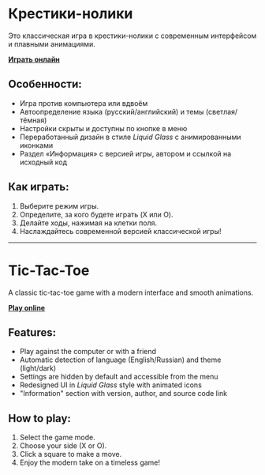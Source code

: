 # Крестики-нолики

Это классическая игра в крестики-нолики с современным интерфейсом и плавными анимациями.

**[Играть онлайн](https://mister-admin.github.io/tic-tac-toe/)**

## Особенности:

* Игра против компьютера или вдвоём
* Автоопределение языка (русский/английский) и темы (светлая/тёмная)
* Настройки скрыты и доступны по кнопке в меню
* Переработанный дизайн в стиле *Liquid Glass* с анимированными иконками
* Раздел «Информация» с версией игры, автором и ссылкой на исходный код

## Как играть:

1. Выберите режим игры.
2. Определите, за кого будете играть (X или O).
3. Делайте ходы, нажимая на клетки поля.
4. Наслаждайтесь современной версией классической игры!

---

# Tic-Tac-Toe

A classic tic-tac-toe game with a modern interface and smooth animations.

**[Play online](https://mister-admin.github.io/tic-tac-toe/)**

## Features:

* Play against the computer or with a friend
* Automatic detection of language (English/Russian) and theme (light/dark)
* Settings are hidden by default and accessible from the menu
* Redesigned UI in *Liquid Glass* style with animated icons
* "Information" section with version, author, and source code link

## How to play:

1. Select the game mode.
2. Choose your side (X or O).
3. Click a square to make a move.
4. Enjoy the modern take on a timeless game!

